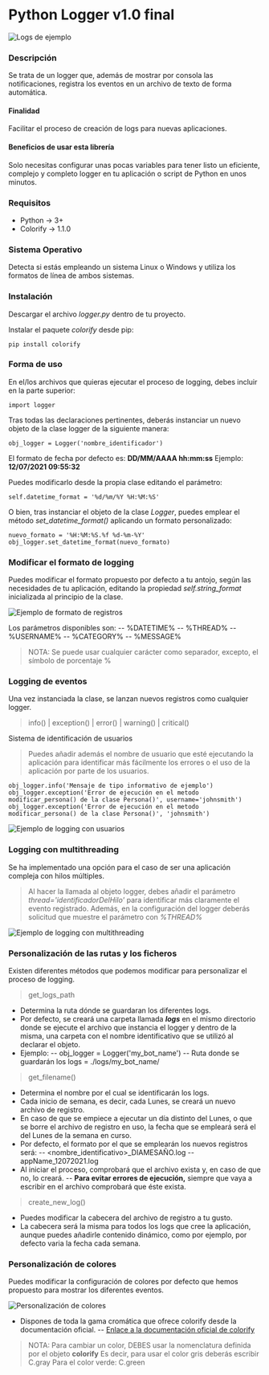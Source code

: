 # Python Logger v1.0 final
![Logs de ejemplo](https://i.ibb.co/j5KzTds/sample-log.png, "Algunos ejemplos de logs")

### Descripción
Se trata de un logger que, además de mostrar por consola las notificaciones, registra los eventos en un archivo de texto de forma automática.

#### Finalidad
Facilitar el proceso de creación de logs para nuevas aplicaciones.

#### Beneficios de usar esta librería
Solo necesitas configurar unas pocas variables para tener listo un eficiente, complejo y completo logger en tu aplicación o script de Python en unos minutos.

### Requisitos
- Python -> 3+
- Colorify -> 1.1.0

### Sistema Operativo
Detecta si estás empleando un sistema Linux o Windows y utiliza los formatos de línea de ambos sistemas.

### Instalación
Descargar el archivo _logger.py_ dentro de tu proyecto.

Instalar el paquete _colorify_ desde pip:
```
pip install colorify
```

### Forma de uso
En el/los archivos que quieras ejecutar el proceso de logging, debes incluir en la parte superior:
```
import logger
```

Tras todas las declaraciones pertinentes, deberás instanciar un nuevo objeto de la clase logger de la siguiente manera:
```
obj_logger = Logger('nombre_identificador')
```

El formato de fecha por defecto es: **DD/MM/AAAA hh:mm:ss**
Ejemplo: **12/07/2021 09:55:32**

Puedes modificarlo desde la propia clase editando el parámetro:
```
self.datetime_format = '%d/%m/%Y %H:%M:%S'
```

O bien, tras instanciar el objeto de la clase _Logger_, puedes emplear el método _set_datetime_format()_ aplicando un formato personalizado:
```
nuevo_formato = '%H:%M:%S.%f %d-%m-%Y'
obj_logger.set_datetime_format(nuevo_formato)
```

### Modificar el formato de logging
Puedes modificar el formato propuesto por defecto a tu antojo, según las necesidades de tu aplicación, editando la propiedad _self.string_format_ inicializada al principio de la clase.

![Ejemplo de formato de registros](https://i.ibb.co/c89MyFz/sample-log5.png, "Ejemplo de formato de registros")

Los parámetros disponibles son:
-- %DATETIME%
-- %THREAD%
-- %USERNAME%
-- %CATEGORY%
-- %MESSAGE%
> NOTA: Se puede usar cualquier carácter como separador, excepto, el símbolo de porcentaje %

### Logging de eventos
Una vez instanciada la clase, se lanzan nuevos registros como cualquier logger.
> info() | exception() | error() | warning() | critical()

Sistema de identificación de usuarios
> Puedes añadir además el nombre de usuario que esté ejecutando la aplicación para identificar más fácilmente los errores o el uso de la aplicación por parte de los usuarios.

```
obj_logger.info('Mensaje de tipo informativo de ejemplo')
obj_logger.exception('Error de ejecución en el metodo modificar_persona() de la clase Persona()', username='johnsmith')
obj_logger.exception('Error de ejecución en el metodo modificar_persona() de la clase Persona()', 'johnsmith')
```
![Ejemplo de logging con usuarios](https://i.ibb.co/6FVqxBs/sample-log2.png, "Ejemplo de logging con usuarios")

### Logging con multithreading
Se ha implementado una opción para el caso de ser una aplicación compleja con hilos múltiples.

> Al hacer la llamada al objeto logger, debes añadir el parámetro _thread='identificadorDelHilo'_ para identificar más claramente el evento registrado.
> Además, en la configuración del logger deberás solicitud que muestre el parámetro con _%THREAD%_

![Ejemplo de logging con multithreading](https://i.ibb.co/6vSS0KB/sample-log3.png, "Ejemplo de logging con varios hilos")

### Personalización de las rutas y los ficheros
Existen diferentes métodos que podemos modificar para personalizar el proceso de logging.

> get_logs_path

- Determina la ruta dónde se guardaran los diferentes logs.
- Por defecto, se creará una carpeta llamada _**logs**_ en el mismo directorio donde se ejecute el archivo que instancia el logger y dentro de la misma, una carpeta con el nombre identificativo que se utilizó al declarar el objeto.
- Ejemplo:
-- obj_logger = Logger('my_bot_name')
-- Ruta donde se guardarán los logs = ./logs/my_bot_name/

> get_filename()

- Determina el nombre por el cual se identificarán los logs.
- Cada inicio de semana, es decir, cada Lunes, se creará un nuevo archivo de registro.
- En caso de que se empiece a ejecutar un día distinto del Lunes, o que se borre el archivo de registro en uso, la fecha que se empleará será el del Lunes de la semana en curso.
- Por defecto, el formato por el que se emplearán los nuevos registros será:
-- <nombre_identificativo>_DIAMESAÑO.log
-- appName_12072021.log
- Al iniciar el proceso, comprobará que el archivo exista y, en caso de que no, lo creará.
-- **Para evitar errores de ejecución,** siempre que vaya a escribir en el archivo comprobará que éste exista.

> create_new_log()

- Puedes modificar la cabecera del archivo de registro a tu gusto.
- La cabecera será la misma para todos los logs que cree la aplicación, aunque puedes añadirle contenido dinámico, como por ejemplo, por defecto varia la fecha cada semana.

### Personalización de colores
Puedes modificar la configuración de colores por defecto que hemos propuesto para mostrar los diferentes eventos.

![Personalización de colores](https://i.ibb.co/4jzFmrG/sample-log4.png, "Personalización de la paleta de colores")
- Dispones de toda la gama cromática que ofrece colorify desde la documentación oficial.
-- [Enlace a la documentación oficial de colorify](https://pypi.org/project/colorify/)

> NOTA: Para cambiar un color, DEBES usar la nomenclatura definida por el objeto **colorify**
> Es decir, para usar el color gris deberás escribir C.gray
> Para el color verde: C.green
